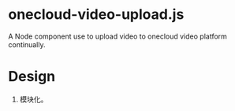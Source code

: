 # onecloud-video-upload.js
A Node component use to upload video to onecloud video platform continually.

# Design
1. 模块化。
